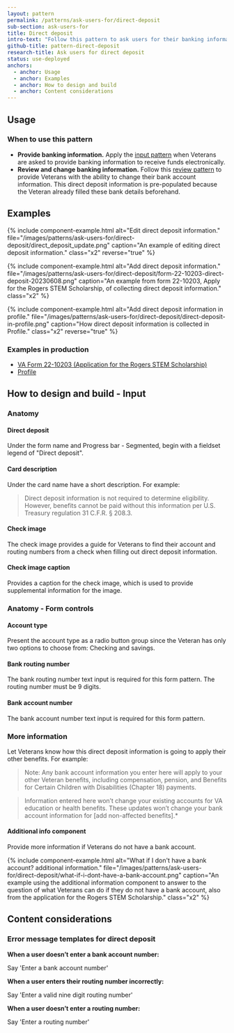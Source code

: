 ```yaml
---
layout: pattern
permalink: /patterns/ask-users-for/direct-deposit
sub-section: ask-users-for
title: Direct deposit
intro-text: "Follow this pattern to ask users for their banking information in order to enable direct deposit."
github-title: pattern-direct-deposit
research-title: Ask users for direct deposit
status: use-deployed
anchors:
  - anchor: Usage
  - anchor: Examples
  - anchor: How to design and build
  - anchor: Content considerations
---
```


## Usage

### When to use this pattern 

* **Provide banking information.** Apply the [input pattern](#how-to-design-and-build---input) when Veterans are asked to provide banking information to receive funds electronically. 
* **Review and change banking information.** Follow this [review pattern](#how-to-design-and-build---review) to provide Veterans with the ability to change their bank account information. This direct deposit information is pre-populated because the Veteran already filled these bank details beforehand. 

## Examples

{% include component-example.html alt="Edit direct deposit information." file="/images/patterns/ask-users-for/direct-deposit/direct_deposit_update.png" caption="An example of editing direct deposit information." class="x2" reverse="true" %}

{% include component-example.html alt="Add direct deposit information." file="/images/patterns/ask-users-for/direct-deposit/form-22-10203-direct-deposit-20230608.png" caption="An example from form 22-10203, Apply for the Rogers STEM Scholarship, of collecting direct deposit information." class="x2" %}

{% include component-example.html alt="Add direct deposit information in profile." file="/images/patterns/ask-users-for/direct-deposit/direct-deposit-in-profile.png" caption="How direct deposit information is collected in Profile." class="x2" reverse="true" %}

### Examples in production

* [VA Form 22-10203 (Application for the Rogers STEM Scholarship)](https://www.va.gov/education/other-va-education-benefits/stem-scholarship/apply-for-scholarship-form-22-10203/introduction)
* [Profile](https://va.gov/profile/direct-deposit)

## How to design and build - Input

### Anatomy 

#### Direct deposit

Under the form name and Progress bar - Segmented, begin with a fieldset legend of "Direct deposit". 

#### Card description

Under the card name have a short description. For example:

> Direct deposit information is not required to determine eligibility. However, benefits cannot be paid without this information per U.S. Treasury regulation 31 C.F.R. § 208.3.

#### Check image

The check image provides a guide for Veterans to find their account and routing numbers from a check when filling out direct deposit information.

#### Check image caption

Provides a caption for the check image, which is used to provide supplemental information for the image.

### Anatomy - Form controls

#### Account type

Present the account type as a radio button group since the Veteran has only two options to choose from: Checking and savings.

#### Bank routing number

The bank routing number text input is required for this form pattern. The routing number must be 9 digits. 

#### Bank account number

The bank account number text input is required for this form pattern. 

### More information

Let Veterans know how this direct deposit information is going to apply their other benefits. For example:

> Note: Any bank account information you enter here will apply to your other Veteran benefits, including compensation, pension, and Benefits for Certain Children with Disabilities (Chapter 18) payments.

> Information entered here won’t change your existing accounts for VA education or health benefits.
These updates won’t change your bank account information for [add non-affected benefits].*
 
#### Additional info component

Provide more information if Veterans do not have a bank account.

{% include component-example.html alt="What if I don't have a bank account? additional information." file="/images/patterns/ask-users-for/direct-deposit/what-if-i-dont-have-a-bank-account.png" caption="An example using the additional information component to answer to the question of what Veterans can do if they do not have a bank account, also from the application for the Rogers STEM Scholarship." class="x2" %}

<!--
## How to design and build - Review

![Direct deposit review state]({{site.baseurl}}/images/patterns/ask-users-for/direct-deposit/Direct-deposit-review-state-small.png)


#### Bank account information card
The direct deposit information will live in the bank account information card. The card will have a short description on what the information below means, *“This is the bank account information we have on file for you. This is where we’ll send your payments.”*
Under the description, the information will be displayed in the component similar to the [address block component.]({{ site.baseurl }}/components/address-block) 
Mask the routing and account number but leave the 4 last digits. This masking is for security purposes. This information is uneditable until the user clicks the call to action button below.

#### Call to action
When the “update account information” button is clicked, the bank account information card will turn into an interactive card in which the review state will revert back into the input state.
-->

## Content considerations

### Error message templates for direct deposit

**When a user doesn’t enter a bank account number:**

Say 'Enter a bank account number'

**When a user enters their routing number incorrectly:**

Say 'Enter a valid nine digit routing number'

**When a user doesn’t enter a routing number:**

Say 'Enter a routing number'
